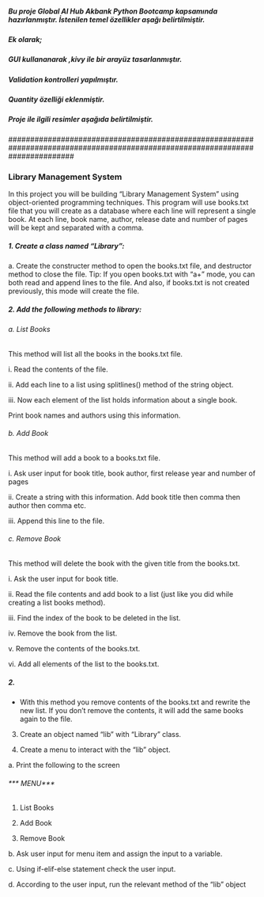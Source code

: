 ##### Bu proje Global AI Hub Akbank Python Bootcamp kapsamında hazırlanmıştır. İstenilen temel özellikler aşağı belirtilmiştir.
##### Ek olarak;
##### GUI kullananarak ,kivy ile bir arayüz tasarlanmıştır. 
##### Validation kontrolleri yapılmıştır.   
##### Quantity özelliği eklenmiştir.
##### Proje ile ilgili resimler aşağıda belirtilmiştir.

###############################################################################################################################

### Library Management System
In this project you will be building “Library Management System” using object-oriented 
programming techniques. This program will use books.txt file that you will create as a database 
where each line will represent a single book. At each line, book name, author, release date 
and number of pages will be kept and separated with a comma.
##### 1. Create a class named “Library”:
a. Create the constructer method to open the books.txt file, and destructor 
method to close the file.
Tip: If you open books.txt with “a+” mode, you can both read and append lines 
to the file. And also, if books.txt is not created previously, this mode will create 
the file.

##### 2. Add the following methods to library:

###### a. List Books

This method will list all the books in the books.txt file.

i. Read the contents of the file.

ii. Add each line to a list using splitlines() method of the string object.

iii. Now each element of the list holds information about a single book. 

Print book names and authors using this information.

###### b. Add Book

This method will add a book to a books.txt file.

i. Ask user input for book title, book author, first release year and number 
of pages

ii. Create a string with this information. Add book title then comma then 
author then comma etc.

iii. Append this line to the file.

###### c. Remove Book
This method will delete the book with the given title from the books.txt.

i. Ask the user input for book title.

ii. Read the file contents and add book to a list (just like you did while 
creating a list books method).

iii. Find the index of the book to be deleted in the list.

iv. Remove the book from the list.

v. Remove the contents of the books.txt.

vi. Add all elements of the list to the books.txt.

##### 2.

* With this method you remove contents of the books.txt and rewrite 
the new list. If you don’t remove the contents, it will add the same 
books again to the file.

3. Create an object named “lib” with “Library” class.

4. Create a menu to interact with the “lib” object.

a. Print the following to the screen

###### *** MENU***

1) List Books

2) Add Book

3) Remove Book

b. Ask user input for menu item and assign the input to a variable.

c. Using if-elif-else statement check the user input.

d. According to the user input, run the relevant method of the “lib” object
